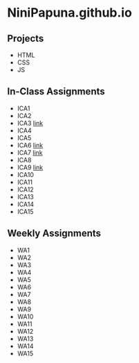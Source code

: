 # NiniPapuna.github.io


## Projects

- HTML
- CSS
- JS

## In-Class Assignments

- ICA1
- ICA2
- ICA3 [link](/ica/"ica3a.html")
- ICA4
- ICA5
- ICA6 [link](/ica/ica6)
- ICA7 [link](/ica/"ica7.html")
- ICA8
- ICA9 [link]("ica9.html")
- ICA10
- ICA11
- ICA12
- ICA13
- ICA14
- ICA15

## Weekly Assignments

- WA1
- WA2
- WA3
- WA4
- WA5
- WA6
- WA7
- WA8
- WA9
- WA10
- WA11
- WA12
- WA13
- WA14
- WA15


